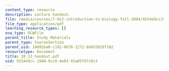 ```yaml
---
content_type: resource
description: Lecture handout.
file: /media/courses/7-012-introduction-to-biology-fall-2004/9254e9cc19409cc04e8343a05fd7c0c3_10_13_handout.pdf
file_type: application/pdf
learning_resource_types: []
ocw_type: OCWFile
parent_title: Study Materials
parent_type: CourseSection
parent_uid: 14091ba0-c182-8670-1272-8d452019f102
resourcetype: Document
title: 10_13_handout.pdf
uid: 9254e9cc-1940-9cc0-4e83-43a05fd7c0c3
---
```

